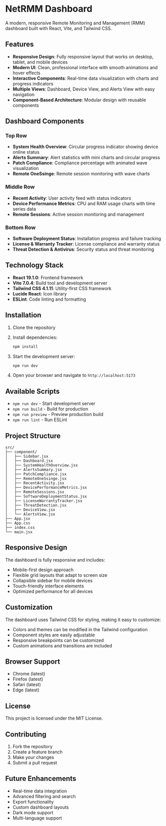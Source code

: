 # NetRMM Dashboard

A modern, responsive Remote Monitoring and Management (RMM) dashboard built with React, Vite, and Tailwind CSS.

## Features

- **Responsive Design**: Fully responsive layout that works on desktop, tablet, and mobile devices
- **Modern UI**: Clean, professional interface with smooth animations and hover effects
- **Interactive Components**: Real-time data visualization with charts and progress indicators
- **Multiple Views**: Dashboard, Device View, and Alerts View with easy navigation
- **Component-Based Architecture**: Modular design with reusable components

## Dashboard Components

### Top Row
- **System Health Overview**: Circular progress indicator showing device online status
- **Alerts Summary**: Alert statistics with mini charts and circular progress
- **Patch Compliance**: Compliance percentage with animated wave visualization
- **Remote OneSsinge**: Remote session monitoring with wave charts

### Middle Row
- **Recent Activity**: User activity feed with status indicators
- **Device Performance Metrics**: CPU and RAM usage charts with time series data
- **Remote Sessions**: Active session monitoring and management

### Bottom Row
- **Software Deployment Status**: Installation progress and failure tracking
- **License & Warranty Tracker**: License compliance and warranty status
- **Threat Detection & Antivirus**: Security status and threat monitoring

## Technology Stack

- **React 19.1.0**: Frontend framework
- **Vite 7.0.4**: Build tool and development server
- **Tailwind CSS 4.1.11**: Utility-first CSS framework
- **Lucide React**: Icon library
- **ESLint**: Code linting and formatting

## Installation

1. Clone the repository
2. Install dependencies:
   ```bash
   npm install
   ```

3. Start the development server:
   ```bash
   npm run dev
   ```

4. Open your browser and navigate to `http://localhost:5173`

## Available Scripts

- `npm run dev` - Start development server
- `npm run build` - Build for production
- `npm run preview` - Preview production build
- `npm run lint` - Run ESLint

## Project Structure

```
src/
├── component/
│   ├── Sidebar.jsx
│   ├── Dashboard.jsx
│   ├── SystemHealthOverview.jsx
│   ├── AlertsSummary.jsx
│   ├── PatchCompliance.jsx
│   ├── RemoteOneSsinge.jsx
│   ├── RecentActivity.jsx
│   ├── DevicePerformanceMetrics.jsx
│   ├── RemoteSessions.jsx
│   ├── SoftwareDeploymentStatus.jsx
│   ├── LicenseWarrantyTracker.jsx
│   ├── ThreatDetection.jsx
│   ├── DeviceView.jsx
│   └── AlertsView.jsx
├── App.jsx
├── App.css
├── index.css
└── main.jsx
```

## Responsive Design

The dashboard is fully responsive and includes:
- Mobile-first design approach
- Flexible grid layouts that adapt to screen size
- Collapsible sidebar for mobile devices
- Touch-friendly interface elements
- Optimized performance for all devices

## Customization

The dashboard uses Tailwind CSS for styling, making it easy to customize:
- Colors and themes can be modified in the Tailwind configuration
- Component styles are easily adjustable
- Responsive breakpoints can be customized
- Custom animations and transitions are included

## Browser Support

- Chrome (latest)
- Firefox (latest)
- Safari (latest)
- Edge (latest)

## License

This project is licensed under the MIT License.

## Contributing

1. Fork the repository
2. Create a feature branch
3. Make your changes
4. Submit a pull request

## Future Enhancements

- Real-time data integration
- Advanced filtering and search
- Export functionality
- Custom dashboard layouts
- Dark mode support
- Multi-language support
